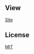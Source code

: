 ## View
[Site](https://tychynavova.github.io/GoCorona.loc/)

## License
[MIT](https://choosealicense.com/licenses/mit/)